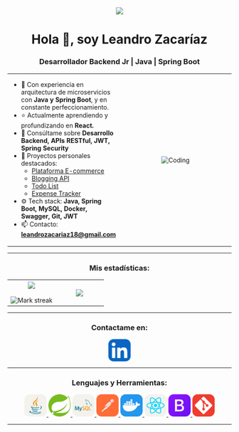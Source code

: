<p align="center"><picture align="center"><img align="center" src = "https://github.com/7oSkaaa/7oSkaaa/blob/main/Images/about_me.gif?raw=true" width = 50px></picture></p>
<h1 align="center">Hola 👋, soy Leandro Zacaríaz</h1>
<h3 align="center">Desarrollador Backend Jr | Java | Spring Boot </h3>

<table align="center">
<tr border="none">
<td width="50%" align="left">
  
- 🌱 Con experiencia en arquitectura de microservicios con **Java y Spring Boot**, y en constante perfeccionamiento.
- ⭐ Actualmente aprendiendo y profundizando en **React.**
- 💬 Consúltame sobre **Desarrollo Backend, APIs RESTful, JWT, Spring Security**
- 🚀 Proyectos personales destacados:
  - [Plataforma E-commerce](https://github.com/LeandroZacariaz/scalable-ecommerce-platform)
  - [Blogging API](https://github.com/LeandroZacariaz/blogging-platform-api)
  - [Todo List](https://github.com/LeandroZacariaz/todolist-api)
  - [Expense Tracker](https://github.com/LeandroZacariaz/expense-tracker-api)
- ⚙️ Tech stack: **Java, Spring Boot, MySQL, Docker, Swagger, Git, JWT**
- 📫 Contacto: **leandrozacariaz18@gmail.com**

</td>
<td width="50%" align="center">

  <img align="center" alt="Coding" width="450" src="https://repository-images.githubusercontent.com/588181932/e36ec678-7984-4cdd-8e4c-a3932772ff8e">

  
  </td>
</tr>
</table>

---

<h3 align="center">Mis estadísticas:</h3>
<p align="center">
<table align="center">
<tr border="none">
<td width="50%" align="center">
  
  <img  align="center"  src="https://github-readme-stats.vercel.app/api?username=LeandroZacariaz&theme=dark&show_icons=true&count_private=true" />
  <br></br>
  <img  title="🔥 Get streak stats for your profile at git.io/streak-stats" alt="Mark streak" src="https://github-readme-streak-stats.herokuapp.com/?user=LeandroZacariaz&theme=dark&hide_border=false" /> 
</td>
<td width="50%" align="center">

  <img  align="center"  src="https://github-readme-stats.vercel.app/api/top-langs/?username=LeandroZacariaz&exclude_repo=laboratorio_python,informatorio-grupoZ&theme=dark&langs_count=10&hide_border=false"/>
  
  </td>
</tr>
</table>

---

<h3 align="center">Contactame en:</h3>
<p align="center">
<a href="https://www.linkedin.com/in/leandrozacariaz/" target="blank"><img align="center" src="https://github.com/tandpfun/skill-icons/blob/main/icons/LinkedIn.svg" alt="leandrozacariaz" height="50" width="50" /></a>
</p>

---

<h3 align="center">Lenguajes y Herramientas:</h3>
<p align="center">

  <!-- Java -->
  <a href="https://www.java.com" target="_blank" rel="noreferrer">
    <img src="https://github.com/tandpfun/skill-icons/blob/main/icons/Java-Light.svg" alt="Java" width="50" height="50"/>
  </a>

  <!-- Spring Boot -->
  <a href="https://spring.io/projects/spring-boot" target="_blank" rel="noreferrer">
    <img src="https://github.com/devicons/devicon/blob/master/icons/spring/spring-original.svg" alt="Spring Boot" width="50" height="50"/>
  </a>


  <!-- MySQL -->
  <a href="https://www.mysql.com/" target="_blank" rel="noreferrer">
    <img src="https://github.com/tandpfun/skill-icons/blob/main/icons/MySQL-Light.svg" alt="MySQL" width="50" height="50"/>
  </a>

  <!-- Postman -->
  <a href="https://www.postman.com/" target="_blank" rel="noreferrer">
    <img src="https://github.com/tandpfun/skill-icons/blob/main/icons/Postman.svg" alt="Postman" width="50" height="50"/>
  </a>


  <!-- Docker -->
  <a href="https://www.docker.com/" target="_blank" rel="noreferrer">
    <img src="https://github.com/tandpfun/skill-icons/blob/main/icons/Docker.svg" alt="Docker" width="50" height="50"/>
  </a>

  <!-- React -->
  <a href="https://reactjs.org/" target="_blank" rel="noreferrer">
    <img src="https://github.com/tandpfun/skill-icons/blob/main/icons/React-Light.svg" alt="React" width="50" height="50"/>
  </a>

  <!-- Bootstrap -->
  <a href="https://getbootstrap.com" target="_blank" rel="noreferrer">
    <img src="https://github.com/tandpfun/skill-icons/blob/main/icons/Bootstrap.svg" alt="Bootstrap" width="50" height="50"/>
  </a>

  <!-- Git -->
  <a href="https://git-scm.com/" target="_blank" rel="noreferrer">
    <img src="https://github.com/tandpfun/skill-icons/blob/main/icons/Git.svg" alt="Git" width="50" height="50"/>
  </a>

</p>


---

